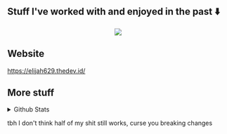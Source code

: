 ## Stuff I've worked with and enjoyed in the past :arrow_down:

<p align="center">
  <img src="https://skillicons.dev/icons?i=rust,arch,solidjs,nextjs,cs,html,ts,js,css,supabase,git,react,vercel" />
</p>

## Website
https://elijah629.thedev.id/

## More stuff

<details>
  <summary>Github Stats</summary>
  <p align="center">
    <img src="https://github-readme-stats.vercel.app/api?username=Elijah629&count_private=true&hide_border=true&show_icons=true&theme=tokyonight">
    <br>
    <img src="https://github-readme-stats.vercel.app/api/top-langs/?username=elijah629&layout=compact&theme=tokyonight&hide_border=true&count_private=true&langs_count=10">
  </p>
</details>

tbh I don't think half of my shit still works, curse you breaking changes
